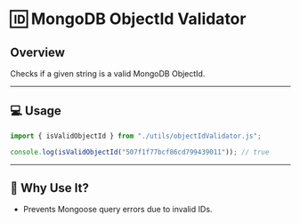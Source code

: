 # 🆔 MongoDB ObjectId Validator

## Overview
Checks if a given string is a valid MongoDB ObjectId.

---

## 💻 Usage

```js
import { isValidObjectId } from "./utils/objectIdValidator.js";

console.log(isValidObjectId("507f1f77bcf86cd799439011")); // true
```

---

## 📌 Why Use It?

- Prevents Mongoose query errors due to invalid IDs.